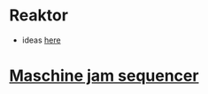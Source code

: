 # Reaktor

- ideas [here](https://www.youtube.com/watch?v=WCRWFOSNSvg)

# [Maschine jam sequencer](https://www.native-instruments.com/en/reaktor-community/reaktor-user-library/entry/show/13647/)

